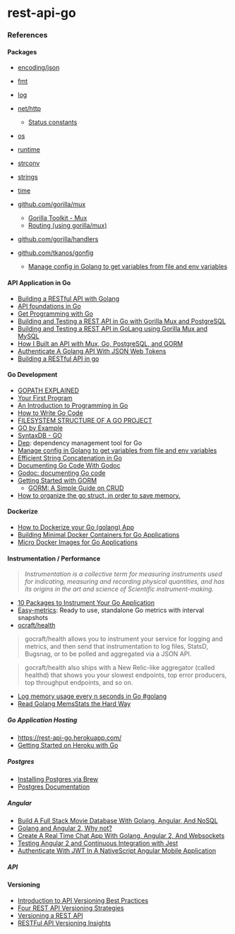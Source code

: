 # rest-api-go

### References

#### Packages

- [encoding/json](https://golang.org/pkg/encoding/json/)
- [fmt](https://golang.org/pkg/fmt/)
- [log](https://golang.org/pkg/log/)
- [net/http](https://golang.org/pkg/net/http/)
  - [Status constants](https://golang.org/pkg/net/http/#pkg-constants)
- [os](https://golang.org/pkg/os/)
- [runtime](https://golang.org/pkg/runtime/)
- [strconv](https://golang.org/pkg/strconv/)
- [strings](https://golang.org/pkg/strings/)
- [time](https://golang.org/pkg/time/)

- [github.com/gorilla/mux](https://github.com/gorilla/mux)
  - [Gorilla Toolkit - Mux](http://www.gorillatoolkit.org/pkg/mux)
  - [Routing (using gorilla/mux)](https://gowebexamples.com/routes-using-gorilla-mux/)
- [github.com/gorilla/handlers](https://github.com/gorilla/handlers)
- [github.com/tkanos/gonfig](https://github.com/tkanos/gonfig)
  - [Manage config in Golang to get variables from file and env variables](https://medium.com/@felipedutratine/manage-config-in-golang-to-get-variables-from-file-and-env-variables-33d876887152)

#### API Application in Go
- [Building a RESTful API with Golang](https://www.codementor.io/codehakase/building-a-restful-api-with-golang-a6yivzqdo)
- [API foundations in Go](https://leanpub.com/api-foundations)
- [Get Programming with Go](https://www.manning.com/books/get-programming-with-go)
- [Building and Testing a REST API in Go with Gorilla Mux and PostgreSQL](https://semaphoreci.com/community/tutorials/building-and-testing-a-rest-api-in-go-with-gorilla-mux-and-postgresql)
- [Building and Testing a REST API in GoLang using Gorilla Mux and MySQL](https://medium.com/@kelvin_sp/building-and-testing-a-rest-api-in-golang-using-gorilla-mux-and-mysql-1f0518818ff6)
- [How I Built an API with Mux, Go, PostgreSQL, and GORM](https://dev.to/aspittel/how-i-built-an-api-with-mux-go-postgresql-and-gorm-5ah8)
- [Authenticate A Golang API With JSON Web Tokens](https://www.thepolyglotdeveloper.com/2017/03/authenticate-a-golang-api-with-json-web-tokens/)
- [Building a RESTful API in go](https://www.netlify.com/blog/2016/10/20/building-a-restful-api-in-go/)

#### Go Development
- [GOPATH EXPLAINED](https://flaviocopes.com/go-gopath/)
- [Your First Program](https://www.golang-book.com/books/intro/2)
- [An Introduction to Programming in Go](https://www.golang-book.com/books/intro)
- [How to Write Go Code](https://golang.org/doc/code.html)
- [FILESYSTEM STRUCTURE OF A GO PROJECT](https://flaviocopes.com/go-filesystem-structure/)
- [GO by Example](https://gobyexample.com/)
- [SyntaxDB - GO](https://syntaxdb.com/ref/go/)
- [Dep](https://github.com/golang/dep): dependency management tool for Go
- [Manage config in Golang to get variables from file and env variables](https://medium.com/@felipedutratine/manage-config-in-golang-to-get-variables-from-file-and-env-variables-33d876887152)
- [Efficient String Concatenation in Go](http://herman.asia/efficient-string-concatenation-in-go)
- [Documenting Go Code With Godoc](https://www.goinggo.net/2013/06/documenting-go-code-with-godoc.html)
- [Godoc: documenting Go code](https://blog.golang.org/godoc-documenting-go-code)
- [Getting Started with GORM](http://jinzhu.me/gorm/)
  - [GORM: A Simple Guide on CRUD](http://motion-express.com/blog/gorm:-a-simple-guide-on-crud)
- [How to organize the go struct, in order to save memory.](https://medium.com/@felipedutratine/how-to-organize-the-go-struct-in-order-to-save-memory-c78afcf59ec2)

#### Dockerize
- [How to Dockerize your Go (golang) App](https://medium.com/travis-on-docker/how-to-dockerize-your-go-golang-app-542af15c27a2)
- [Building Minimal Docker Containers for Go Applications](https://blog.codeship.com/building-minimal-docker-containers-for-go-applications/)
- [Micro Docker Images for Go Applications](https://blog.kloia.com/micro-docker-images-for-go-applications-8a8701130c01)

#### Instrumentation / Performance
> _Instrumentation is a collective term for measuring instruments used for indicating, measuring and recording physical
quantities, and has its origins in the art and science of Scientific instrument-making._

- [10 Packages to Instrument Your Go Application](https://pocketgophers.com/10-to-instrument/)
- [Easy-metrics](https://github.com/admobi/easy-metrics): Ready to use, standalone Go metrics with interval snapshots
- [ocraft/health](https://github.com/gocraft/health)
> gocraft/health allows you to instrument your service for logging and metrics, and then send that instrumentation to
log files, StatsD, Bugsnag, or to be polled and aggregated via a JSON API.

> gocraft/health also ships with a New Relic-like aggregator (called healthd) that shows you your slowest endpoints,
top error producers, top throughput endpoints, and so on.

- [Log memory usage every n seconds in Go #golang](https://gist.github.com/thomas11/2909362)
- [Read Golang MemsStats the Hard Way](https://blog.xiaoba.me/2017/09/02/how-to-play-golang-with-gdb-and-python.html)

##### Go Application Hosting
- https://rest-api-go.herokuapp.com/
- [Getting Started on Heroku with Go](https://devcenter.heroku.com/articles/getting-started-with-go#introduction)

##### Postgres
- [Installing Postgres via Brew](https://gist.github.com/sgnl/609557ebacd3378f3b72)
- [Postgres Documentation](https://www.postgresql.org/docs/)

##### Angular
- [Build A Full Stack Movie Database With Golang, Angular, And NoSQL](https://www.thepolyglotdeveloper.com/2017/02/build-a-full-stack-movie-database-with-golang-angular-and-nosql/)
- [Golang and Angular 2, Why not?](https://medium.com/@thanhngvpt/golang-and-angular-2-why-not-38a398b182c)
- [Create A Real Time Chat App With Golang, Angular 2, And Websockets](https://www.thepolyglotdeveloper.com/2016/12/create-real-time-chat-app-golang-angular-2-websockets/)
- [Testing Angular 2 and Continuous Integration with Jest](https://semaphoreci.com/community/tutorials/testing-angular-2-and-continuous-integration-with-jest)
- [Authenticate With JWT In A NativeScript Angular Mobile Application](https://www.thepolyglotdeveloper.com/2017/03/authenticate-jwt-nativescript-angular-mobile-application/)

##### API

#### Versioning
- [Introduction to API Versioning Best Practices](https://nordicapis.com/introduction-to-api-versioning-best-practices/)
- [Four REST API Versioning Strategies](https://www.xmatters.com/integrations/blog-four-rest-api-versioning-strategies/)
- [Versioning a REST API](http://www.baeldung.com/rest-versioning)
- [RESTFul API Versioning Insights](http://blog.restcase.com/restful-api-versioning-insights/)
